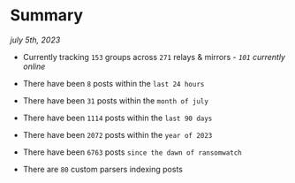 
# Summary
_july 5th, 2023_

- Currently tracking `153` groups across `271` relays & mirrors - _`101` currently online_

- There have been `8` posts within the `last 24 hours`

- There have been `31` posts within the `month of july`

- There have been `1114` posts within the `last 90 days`

- There have been `2072` posts within the `year of 2023`

- There have been `6763` posts `since the dawn of ransomwatch`

- There are `80` custom parsers indexing posts
